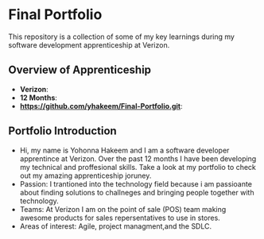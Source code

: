 # Final Portfolio


This repository is a collection of some of my key learnings during my software development apprenticeship at Verizon. 

## Overview of Apprenticeship
- **Verizon**:
- **12 Months**:
- **https://github.com/yhakeem/Final-Portfolio.git**:

## Portfolio Introduction
- Hi, my name is Yohonna Hakeem and I am a software developer apprentince at Verizon. Over the past 12 months I have been developing my technical and proffesional skills. Take a look at my portfolio to check out my amazing apprenticeship joruney. 
- Passion: I trantioned into the technology field because i am passioante about finding solutions to challneges and bringing people together with technology. 
- Teams: At Verizon I am on the point of sale (POS) team making awesome products for sales repersentatives to use in stores. 
- Areas of interest: Agile, project managment,and the SDLC.

<!-- video link can go here  -->
